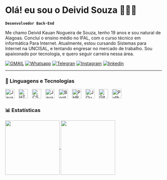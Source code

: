 # Olá! eu sou o Deivid Souza 👨🏽‍💻

**`Desenvolvedor Back-End`**

Me chamo Deivid Kauan Nogueira de Souza, tenho 19 anos e sou natural de Alagoas. Concluí o ensino médio no IFAL, com o curso técnico em informática Para Internet. Atualmente, estou cursando Sistemas para Internet na UNCISAL, e tentando engresar no mercado de trabalho. Sou apaixonado por tecnologia, e quero seguir carreira nessa área.


[![GMAIL](    https://img.shields.io/badge/Gmail-D14836?style=for-the-badge&logo=gmail&logoColor=white)](devdeivid5@gmail.com)
[![Whatsapp](https://img.shields.io/badge/WhatsApp-25D366?style=for-the-badge&logo=whatsapp&logoColor=white)](---)
[![Telegran](https://img.shields.io/badge/Telegram-2CA5E0?style=for-the-badge&logo=telegram&logoColor=white)](---)
[![Instagram](https://img.shields.io/badge/Instagram-E4405F?style=for-the-badge&logo=instagram&logoColor=white)](https://www.instagram.com/dev_deivid/profilecard/?igsh=aHFucW56MG9kZWxj)
[![linkedin](https://img.shields.io/badge/LinkedIn-0077B5?style=for-the-badge&logo=linkedin&logoColor=white)](https://www.linkedin.com/in/deivid-souza-066a8b331?utm_source=share&utm_campaign=share_via&utm_content=profile&utm_medium=android_app)


---

### 🤖 Linguagens e Tecnologias

<img 
    align="left" 
    alt="Java" 
    title="Java"
    width="30px" 
    style="padding-right: 10px;" 
    src="https://cdn.jsdelivr.net/gh/devicons/devicon@latest/icons/java/java-original.svg"      
/>
<img 
    align="left" 
    alt="HTML"
    title="HTML" 
    width="30px" 
    style="padding-right: 10px;" 
    src="https://cdn.jsdelivr.net/gh/devicons/devicon@latest/icons/html5/html5-original.svg" 
/>
<img 
    align="left" 
    alt="CSS" 
    title="CSS"
    width="30px" 
    style="padding-right: 10px;" 
    src="https://cdn.jsdelivr.net/gh/devicons/devicon@latest/icons/css3/css3-original.svg" 
/>
<img 
    align="left" 
    alt="JavaScript" 
    title="JavaScript"
    width="30px" 
    style="padding-right: 10px;" 
    src="https://cdn.jsdelivr.net/gh/devicons/devicon@latest/icons/javascript/javascript-original.svg" 
/>
<img 
    align="left" 
    alt="Bootstrap"
    title="Bootstrap" 
    width="30px" 
    style="padding-right: 10px;" 
    src="https://cdn.jsdelivr.net/gh/devicons/devicon@latest/icons/bootstrap/bootstrap-original.svg" 
/>
<img 
    align="left" 
    alt="PHP" 
    title="PHP"
    width="30px" 
    style="padding-right: 10px;" 
    src="https://cdn.jsdelivr.net/gh/devicons/devicon@latest/icons/php/php-original.svg" 
/>
<img 
    align="left" 
    alt="JQuery" 
    title="JQuery"
    width="30px" 
    style="padding-right: 10px;" 
    src="https://cdn.jsdelivr.net/gh/devicons/devicon@latest/icons/jquery/jquery-original.svg" 
/>
<img 
    align="left" 
    alt="Git" 
    title="Git"
    width="30px" 
    style="padding-right: 10px;" 
    src="https://cdn.jsdelivr.net/gh/devicons/devicon@latest/icons/git/git-original.svg" 
/>
<img 
    align="left" 
    alt="Python" 
    title="Python"
    width="30px" 
    style="padding-right: 10px;" 
    src="https://cdn.jsdelivr.net/gh/devicons/devicon@latest/icons/python/python-original.svg" 
/>


<br/>
<br/>

### 📊 Estatísticas

<a href="https://github.com/Devdeivid28/github-readme-stats">
  <img height=175 align="center" src="https://github-readme-stats.vercel.app/api?username=Devdeivid28&show_icons=true&theme=dark" />
</a>
<a href="https://github.com/Devdeivid28/convoychat">
  <img height=175 align="center" src="https://github-readme-stats.vercel.app/api/top-langs?username=Devdeivid28&layout=compact&langs_count=8&card_width=320&show_icons=true&theme=dark" />
</a>

